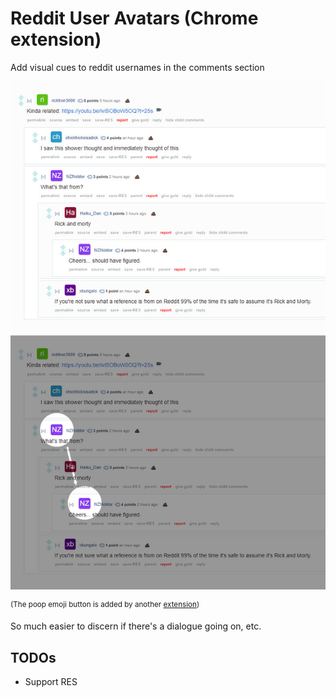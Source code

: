 # Reddit User Avatars (Chrome extension)
Add visual cues to reddit usernames in the comments section

![screenshot](https://github.com/ThePaavero/reddit-user-avatars/raw/master/screenshot.jpg)

<sup>(The poop emoji button is added by another [extension](https://github.com/ThePaavero/reddit-user-stalk))</sup>

So much easier to discern if there's a dialogue going on, etc.

## TODOs
* Support RES
